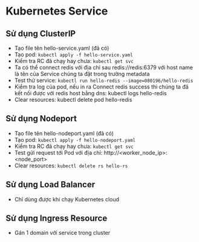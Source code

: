 # Kubernetes Service

## Sử dụng ClusterIP
+ Tạo file tên hello-service.yaml (đã có)
+ Tạo pod: ```kubectl apply -f hello-service.yaml```
+ Kiểm tra RC đã chạy hay chưa: ```kubectl get svc```
+ Ta có thể connect redis với địa chỉ sau redis://redis:6379 với host name là tên của Service chúng ta đặt trong trường metadata
+ Test thử service: ```kubectl run hello-redis --image=080196/hello-redis```
+ Kiểm tra log của pod, nếu in ra Connect redis success thì chúng ta đã kết nối được với redis host bằng dns: kubectl logs hello-redis
+ Clear resources: kubectl delete pod hello-redis

## Sử dụng Nodeport
+ Tạo file tên hello-nodeport.yaml (đã có)
+ Tạo pod: ```kubectl apply -f hello-nodeport.yaml```
+ Kiểm tra RC đã chạy hay chưa: ```kubectl get svc```
+ Test gửi request tới Pod với địa chỉ: http://<worker_node_ip>:<node_port>
+ Clear resources: ```kubectl delete rs hello-rs```

## Sử dụng Load Balancer
+ Chỉ dùng được khi chạy Kubernetes cloud

## Sử dụng Ingress Resource
+ Gán 1 domain với service trong cluster
